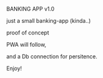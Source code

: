 BANKING APP
v1.0

just a small banking-app (kinda..)


proof of concept

PWA will follow,

and a Db connection for persitence.



Enjoy!
